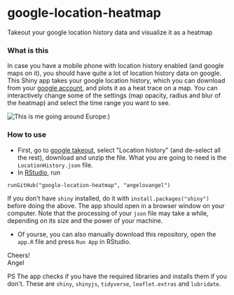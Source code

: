 # google-location-heatmap
Takeout your google location history data and visualize it as a heatmap

### What is this
In case you have a mobile phone with location history enabled (and google maps on it), you should have quite a lot of location history data on google. This Shiny app takes your google location history, which you can download from your [google account](https://takeout.google.com/settings/takeout), and plots it as a heat trace on a map. You can interactively change some of the settings (map opacity, radius and blur of the heatmap) and select the time range you want to see.

![This is me going around Europe:)](img/screenshot1.png)

### How to use
- First, go to [google takeout](https://takeout.google.com/settings/takeout), select "Location history" (and de-select all the rest), download and unzip the file. What you are going to need is the `LocationHistory.json` file. 
- In [RStudio](https://www.rstudio.com/), run

`runGitHub("google-location-heatmap", "angelovangel")`

If you don't have `shiny` installed, do it with `install.packages("shiny")` before doing the above. The app should open in a browser window on your computer. Note that the processing of your `json` file may take a while, depending on its size and the power of your machine.
- Of yourse, you can also manually download this repository, open the `app.R` file and press `Run App` in RStudio.

Cheers!   
Angel

PS The app checks if you have the required libraries and installs them if you don't. These are `shiny`, `shinyjs`, `tidyverse`, `leaflet.extras` and `lubridate`. 